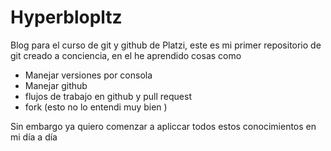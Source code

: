 # Hyperblopltz
Blog para el curso de git y github de Platzi, este es mi primer repositorio de git creado a conciencia, en el he aprendido cosas como

* Manejar versiones por consola
* Manejar github
* flujos de trabajo en github y pull request
* fork (esto no lo entendi muy bien )

Sin embargo ya quiero comenzar a apliccar todos estos conocimientos en mi día a día
